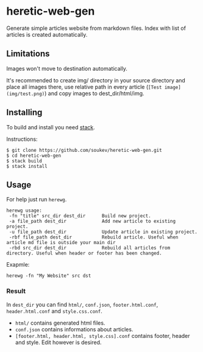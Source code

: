# heretic-web-gen
Generate simple articles website from markdown files.
Index with list of articles is created automatically.

## Limitations
Images won't move to destination automatically.

It's recommended to create img/ directory in your source directory and place all images there, use relative path in every article (`[Test image](img/test.png)`) and copy images to dest_dir/html/img.

## Installing
To build and install you need [stack](https://docs.haskellstack.org/en/stable/README/).

Instructions:
```
$ git clone https://github.com/soukev/heretic-web-gen.git
$ cd heretic-web-gen 
$ stack build
$ stack install
```

## Usage
For help just run `herewg`.

```
herewg usage:
 -fn "title" src_dir dest_dir      Build new project.
 -a file_path dest_dir             Add new article to existing project.
 -u file_path dest_dir             Update article in existing project.
 -rbf file_path dest_dir           Rebuild article. Useful when article md file is outside your main dir
 -rbd src_dir dest_dir             Rebuild all articles from directory. Useful when header or footer has been changed.
```

Exapmle:
```
herewg -fn "My Website" src dst
```

### Result
In `dest_dir` you can find `html/`, `conf.json`, `footer.html.conf`, `header.html.conf` and `style.css.conf`.

* `html/` contains generated html files.
* `conf.json` contains informations about articles.
* `[footer.html, header.html, style.css].conf` contains footer, header and style. Edit however is desired.